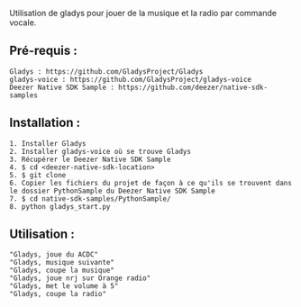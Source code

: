 Utilisation de gladys pour jouer de la musique et la radio par commande vocale.

## Pré-requis :
	Gladys : https://github.com/GladysProject/Gladys
	gladys-voice : https://github.com/GladysProject/gladys-voice
	Deezer Native SDK Sample : https://github.com/deezer/native-sdk-samples

## Installation :

	1. Installer Gladys
	2. Installer gladys-voice où se trouve Gladys
	3. Récupérer le Deezer Native SDK Sample
	4. $ cd <deezer-native-sdk-location>
	5. $ git clone 
	6. Copier les fichiers du projet de façon à ce qu'ils se trouvent dans le dossier PythonSample du Deezer Native SDK Sample
	7. $ cd native-sdk-samples/PythonSample/
	8. python gladys_start.py

## Utilisation :
	"Gladys, joue du ACDC"
	"Gladys, musique suivante"
	"Gladys, coupe la musique"
	"Gladys, joue nrj sur Orange radio"
	"Gladys, met le volume à 5"
	"Gladys, coupe la radio"
